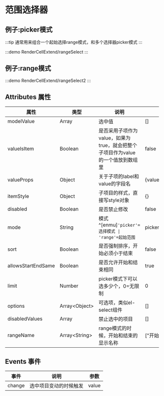 # 范围选择器

## 例子:picker模式
:::tip
通常用来组合一个起始选择range模式，和多个选择器picker模式
:::

:::demo 
RenderCellExtend/rangeSelect
:::

## 例子:range模式
:::demo 
RenderCellExtend/rangeSelect2
:::


## Attributes 属性
|属性|类型|说明|默认值|
|--|--|--|--|
|modelValue|Array|选中值|[]|
|valueIsItem|Boolean|是否采用子项作为value，如果为true，就会把整个子项目作为value的一个值放到数组里|false|
|valueProps|Object|关于子项的label和value的字段名|{value:\"value\",label:\"label\"}|
|itemStyle|Object|子项目的样式，直接写style对象|{}|
|disabled|Boolean|是否禁止修改|false|
|mode|String|模式^[enmu]`'picker'=选择模式 \| 'range'=起始范围`| picker|
|sort|Boolean|是否强制排序，开始必须小于结束|false|
|allowsStartEndSame|Boolean|是否允许开始和结束相同|true|
|limit|Number|picker模式下可以选多少个，0=无限制|0|
|options|Array\<Object\>|可选项，类似el-select组件|[]|
|disabledValues|Array|禁止选中的项目|[]|
|rangeName|Array\<String\>|range模式的时候，开始和结束的显示名称|["开始", "结束"]|


## Events 事件
|事件|说明|参数|
|--|--|--|
|change|选中项目变动的时候触发|value|